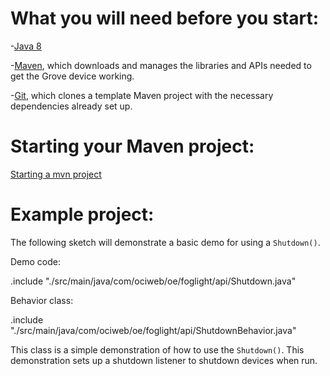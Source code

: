 # What you will need before you start:
-[Java 8](https://docs.oracle.com/javase/8/docs/technotes/guides/install/install_overview.html) 

-[Maven](https://maven.apache.org/install.html), which downloads and manages the libraries and APIs needed to get the Grove device working.

-[Git](https://git-scm.com/), which clones a template Maven project with the necessary dependencies already set up.

# Starting your Maven project: 
[Starting a mvn project](https://github.com/oci-pronghorn/FogLighter/blob/master/README.md)

# Example project:
 
The following sketch will demonstrate a basic demo for using a ```Shutdown()```.
 
Demo code:

.include "./src/main/java/com/ociweb/oe/foglight/api/Shutdown.java"

Behavior class:

.include "./src/main/java/com/ociweb/oe/foglight/api/ShutdownBehavior.java"

This class is a simple demonstration of how to use the ```Shutdown()```. This demonstration sets up a shutdown listener to shutdown devices when run.
